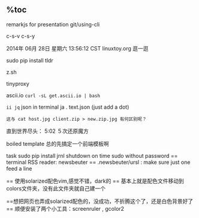 %toc
--------
remarkjs for presentation
git/using-cli


c-s-v
c-s-y

2014年 06月 28日 星期六 13:56:12 CST
linuxtoy.org
逛一逛

sudo pip install tldr 

z.sh

tinyproxy

ascii.io
`curl -sL get.ascii.io | bash`

`ii jq` json in terminal  ja . text.json (just add a dot)

`这与 cat host.jpg client.zip > new.zip.jpg 有何区别呢？`


直到世界尽头： 5:02 ５次还原魔方

boiled template
总的先搞定一个前端模板啊

task
sudo pip install jrnl
shutdown on time
sudo without password
== terminal RSS reader: newsbeuter ==
.newsbeuter/ursl  : make sure just one feed a line


== 使用solarized配色vim,感觉不错，dark的 ==
基本上就是配色文件移动到colors文件夹，没有此文件夹就自己建一个

==想把网页也弄成solarized配色的，没成功，不折腾这个了，还是白色背景好了==
顺便安装了两个小工具：screenruler , gcolor2
